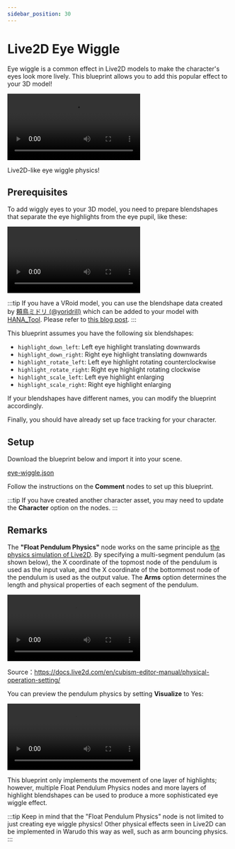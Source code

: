 ```yaml
---
sidebar_position: 30
---
```


# Live2D Eye Wiggle

Eye wiggle is a common effect in Live2D models to make the character's eyes look more lively. This blueprint allows you to add this popular effect to your 3D model!

<div style={{width: '100%'}} className="video-box"><video controls loop src="/doc-img/eye-wiggle.mp4" /></div>
<p class="img-desc">Live2D-like eye wiggle physics!</p>

## Prerequisites

To add wiggly eyes to your 3D model, you need to prepare blendshapes that separate the eye highlights from the eye pupil, like these:

<div className="video-box"><video loop controls src="https://user-images.githubusercontent.com/3406505/196832935-946222b5-e9a3-4efa-b9dc-7bdd04b9a3f2.mp4" /></div>
<p class="img-desc"></p>

:::tip
If you have a VRoid model, you can use the blendshape data created by [頼鳥ミドリ (@yoridrill)](https://twitter.com/yoridrill) which can be added to your model with [HANA_Tool](https://booth.pm/en/items/2604269). Please refer to [this blog post](https://note.com/yoridrill/n/nfc15a0760a26).
:::

This blueprint assumes you have the following six blendshapes:

* `highlight_down_left`: Left eye highlight translating downwards
* `highlight_down_right`: Right eye highlight translating downwards
* `highlight_rotate_left`: Left eye highlight rotating counterclockwise
* `highlight_rotate_right`: Right eye highlight rotating clockwise
* `highlight_scale_left`: Left eye highlight enlarging
* `highlight_scale_right`: Right eye highlight enlarging

If your blendshapes have different names, you can modify the blueprint accordingly.

Finally, you should have already set up face tracking for your character.

## Setup

Download the blueprint below and import it into your scene.

<a href="/blueprints/eye-wiggle.json" target="_blank">
<div className="file-box">
<p>
eye-wiggle.json
</p></div>
</a>

Follow the instructions on the **Comment** nodes to set up this blueprint.

:::tip
If you have created another character asset, you may need to update the **Character** option on the nodes.
:::

## Remarks

The **"Float Pendulum Physics"** node works on the same principle as [the physics simulation of Live2D](https://docs.live2d.com/en/cubism-editor-manual/physics-operation/). By specifying a multi-segment pendulum (as shown below), the X coordinate of the topmost node of the pendulum is used as the input value, and the X coordinate of the bottommost node of the pendulum is used as the output value. The **Arms** option determines the length and physical properties of each segment of the pendulum.

<div className="video-box"><video loop controls src="/doc-img/zh-blueprint-example-live2d-physics-video-4.mp4" />
</div>
<p class="img-desc">Source：<a href="https://docs.live2d.com/en/cubism-editor-manual/physical-operation-setting/" target="_blank">https://docs.live2d.com/en/cubism-editor-manual/physical-operation-setting/</a></p>

You can preview the pendulum physics by setting **Visualize** to Yes:

<div className="video-box"><video loop controls src="https://user-images.githubusercontent.com/3406505/196835467-8eec329f-176f-47ba-af4e-fb4d0c4361d6.mp4" /></div>
<p class="img-desc"></p>

This blueprint only implements the movement of one layer of highlights; however, multiple Float Pendulum Physics nodes and more layers of highlight blendshapes can be used to produce a more sophisticated eye wiggle effect.

:::tip
Keep in mind that the "Float Pendulum Physics" node is not limited to just creating eye wiggle physics! Other physical effects seen in Live2D can be implemented in Warudo this way as well, such as arm bouncing physics.
:::
